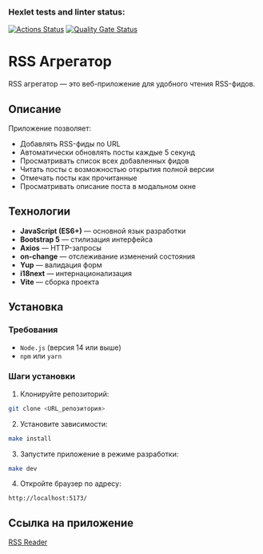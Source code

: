 ### Hexlet tests and linter status:
[![Actions Status](https://github.com/nofcngway/frontend-project-11/actions/workflows/hexlet-check.yml/badge.svg)](https://github.com/nofcngway/frontend-project-11/actions)    [![Quality Gate Status](https://sonarcloud.io/api/project_badges/measure?project=nofcngway_frontend-project-11&metric=alert_status)](https://sonarcloud.io/summary/new_code?id=nofcngway_frontend-project-11)

# RSS Агрегатор

RSS агрегатор — это веб-приложение для удобного чтения RSS-фидов.

## Описание

Приложение позволяет:
- Добавлять RSS-фиды по URL
- Автоматически обновлять посты каждые 5 секунд
- Просматривать список всех добавленных фидов
- Читать посты с возможностью открытия полной версии
- Отмечать посты как прочитанные
- Просматривать описание поста в модальном окне

## Технологии

- **JavaScript (ES6+)** — основной язык разработки
- **Bootstrap 5** — стилизация интерфейса
- **Axios** — HTTP-запросы
- **on-change** — отслеживание изменений состояния
- **Yup** — валидация форм
- **i18next** — интернационализация
- **Vite** — сборка проекта

## Установка

### Требования
- `Node.js` (версия 14 или выше)
- `npm` или `yarn`

### Шаги установки

1. Клонируйте репозиторий:
```bash
git clone <URL_репозитория>
```

2. Установите зависимости:
```bash
make install
```

3. Запустите приложение в режиме разработки:
```bash
make dev
```

4. Откройте браузер по адресу:
```
http://localhost:5173/
```

## Ссылка на приложение
[RSS Reader](https://frontend-project-11-jet-seven.vercel.app/)